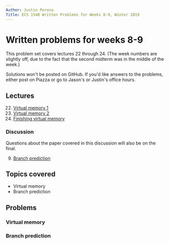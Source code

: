 ```yaml
---
Author: Justin Perona
Title: ECS 154B Written Problems for Weeks 8-9, Winter 2019
---
```


# Written problems for weeks 8-9

This problem set covers lectures 22 through 24.
(The week numbers are slightly off, due to the fact that the second midterm was in the middle of the week.)

Solutions won't be posted on GitHub.
If you'd like answers to the problems, either post on Piazza or go to Jason's or Justin's office hours.

## Lectures

22. [Virtual memory 1](https://github.com/jlpteaching/ECS154B/blob/master/lecture%20notes/03-01-Lecture-22.pdf)
23. [Virtual memory 2](https://github.com/jlpteaching/ECS154B/blob/master/lecture%20notes/03-04-Lecture-23.pdf)
24. [Finishing virtual memory](https://github.com/jlpteaching/ECS154B/blob/master/lecture%20notes/03-06-Lecture-24.pdf)

### Discussion

Questions about the paper covered in this discussion will also be on the final.

9. [Branch prediction](https://github.com/jlpteaching/ECS154B/blob/master/lecture%20notes/03-07-Discussion-9.pdf)

## Topics covered

* Virtual memory
* Branch prediction

## Problems

### Virtual memory

### Branch prediction
